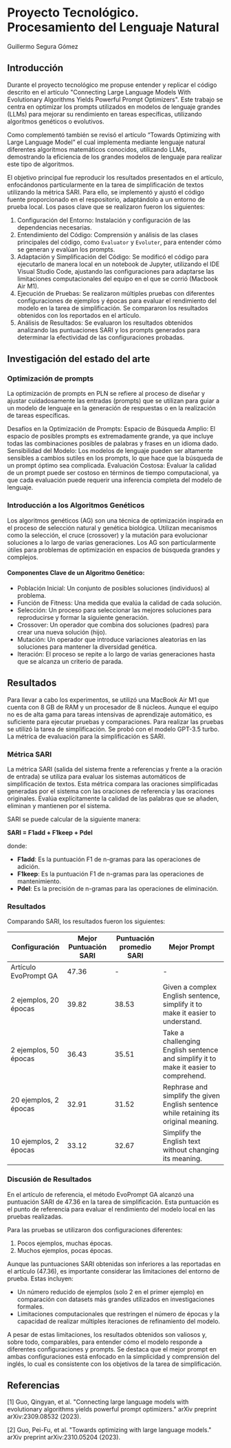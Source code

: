 # Proyecto Tecnológico. Procesamiento del Lenguaje Natural
Guillermo Segura Gómez

## Introducción
Durante el proyecto tecnológico me propuse entender y replicar el código descrito en el artículo "Connecting Large Language Models With Evolutionary Algorithms Yields Powerful Prompt Optimizers". Este trabajo se centra en optimizar los prompts utilizados en modelos de lenguaje grandes (LLMs) para mejorar su rendimiento en tareas específicas, utilizando algoritmos genéticos o evolutivos. 

Como complementó también se revisó el artículo “Towards Optimizing with Large Language Model” el cual implementa mediante lenguaje natural diferentes algoritmos matemáticos conocidos, utilizando LLMs, demostrando la eficiencia de los grandes modelos de lenguaje para realizar este tipo de algoritmos. 

El objetivo principal fue reproducir los resultados presentados en el artículo, enfocándonos particularmente en la tarea de simplificación de textos utilizando la métrica SARI. Para ello, se implementó y ajustó el código fuente proporcionado en el respositorio, adaptándolo a un entorno de prueba local. Los pasos clave que se realizaron fueron los siguientes:

1. Configuración del Entorno: Instalación y configuración de las dependencias necesarias.
2. Entendimiento del Código: Comprensión y análisis de las clases principales del código, como `Evaluator` y `Evoluter`, para entender cómo se generan y evalúan los prompts.
3. Adaptación y Simplificación del Código: Se modificó el código para ejecutarlo de manera local en un notebook de Jupyter, utilizando el IDE Visual Studio Code, ajustando las configuraciones para adaptarse las limitaciones computacionales del equipo en el que se corrió (Macbook Air M1).
4. Ejecución de Pruebas: Se realizaron múltiples pruebas con diferentes configuraciones de ejemplos y épocas para evaluar el rendimiento del modelo en la tarea de simplificación. Se compararon los resultados obtenidos con los reportados en el artículo.
5. Análisis de Resultados: Se evaluaron los resultados obtenidos analizando las puntuaciones SARI y los prompts generados para determinar la efectividad de las configuraciones probadas.

## Investigación del estado del arte

### Optimización de prompts

La optimización de prompts en PLN se refiere al proceso de diseñar y ajustar cuidadosamente las entradas (prompts) que se utilizan para guiar a un modelo de lenguaje en la generación de respuestas o en la realización de tareas específicas.

Desafíos en la Optimización de Prompts:
Espacio de Búsqueda Amplio: El espacio de posibles prompts es extremadamente grande, ya que incluye todas las combinaciones posibles de palabras y frases en un idioma dado.
Sensibilidad del Modelo: Los modelos de lenguaje pueden ser altamente sensibles a cambios sutiles en los prompts, lo que hace que la búsqueda de un prompt óptimo sea complicada.
Evaluación Costosa: Evaluar la calidad de un prompt puede ser costoso en términos de tiempo computacional, ya que cada evaluación puede requerir una inferencia completa del modelo de lenguaje.


### Introducción a los Algoritmos Genéticos
Los algoritmos genéticos (AG) son una técnica de optimización inspirada en el proceso de selección natural y genética biológica. Utilizan mecanismos como la selección, el cruce (crossover) y la mutación para evolucionar soluciones a lo largo de varias generaciones. Los AG son particularmente útiles para problemas de optimización en espacios de búsqueda grandes y complejos.

#### Componentes Clave de un Algoritmo Genético:

* Población Inicial: Un conjunto de posibles soluciones (individuos) al problema.
* Función de Fitness: Una medida que evalúa la calidad de cada solución.
* Selección: Un proceso para seleccionar las mejores soluciones para reproducirse y formar la siguiente generación.
* Crossover: Un operador que combina dos soluciones (padres) para crear una nueva solución (hijo).
* Mutación: Un operador que introduce variaciones aleatorias en las soluciones para mantener la diversidad genética.
* Iteración: El proceso se repite a lo largo de varias generaciones hasta que se alcanza un criterio de parada.

## Resultados

Para llevar a cabo los experimentos, se utilizó una MacBook Air M1 que cuenta con 8 GB de RAM y un procesador de 8 núcleos. Aunque el equipo no es de alta gama para tareas intensivas de aprendizaje automático, es suficiente para ejecutar pruebas y comparaciones. Para realizar las pruebas se utilizó la tarea de simplificación. Se probó con el modelo GPT-3.5 turbo. La métrica de evaluación para la simplificación es SARI.

### Métrica SARI

La métrica SARI (salida del sistema frente a referencias y frente a la oración de entrada) se utiliza para evaluar los sistemas automáticos de simplificación de textos. Esta métrica compara las oraciones simplificadas generadas por el sistema con las oraciones de referencia y las oraciones originales. Evalúa explícitamente la calidad de las palabras que se añaden, eliminan y mantienen por el sistema.

SARI se puede calcular de la siguiente manera:

**SARI = F1add + F1keep + Pdel**

donde:

- **F1add**: Es la puntuación F1 de n-gramas para las operaciones de adición.
- **F1keep**: Es la puntuación F1 de n-gramas para las operaciones de mantenimiento.
- **Pdel**: Es la precisión de n-gramas para las operaciones de eliminación.

### Resultados

Comparando SARI, los resultados fueron los siguientes:

| Configuración         | Mejor Puntuación SARI | Puntuación promedio SARI | Mejor Prompt                                                                 |
|-----------------------|-----------------------|--------------------------|-------------------------------------------------------------------------------|
| Artículo EvoPrompt GA  | 47.36                 | -                        | -                                                                           |
| 2 ejemplos, 20 épocas  | 39.82                 | 38.53                    | Given a complex English sentence, simplify it to make it easier to understand. |
| 2 ejemplos, 50 épocas  | 36.43                 | 35.51                    | Take a challenging English sentence and simplify it to make it easier to comprehend. |
| 20 ejemplos, 2 épocas  | 32.91                 | 31.52                    | Rephrase and simplify the given English sentence while retaining its original meaning. |
| 10 ejemplos, 2 épocas  | 33.12                 | 32.67                    | Simplify the English text without changing its meaning.                     |

### Discusión de Resultados

En el artículo de referencia, el método EvoPrompt GA alcanzó una puntuación SARI de 47.36 en la tarea de simplificación. Esta puntuación es el punto de referencia para evaluar el rendimiento del modelo local en las pruebas realizadas.

Para las pruebas se utilizaron dos configuraciones diferentes:

1. Pocos ejemplos, muchas épocas.
2. Muchos ejemplos, pocas épocas.

Aunque las puntuaciones SARI obtenidas son inferiores a las reportadas en el artículo (47.36), es importante considerar las limitaciones del entorno de prueba. Estas incluyen:

- Un número reducido de ejemplos (solo 2 en el primer ejemplo) en comparación con datasets más grandes utilizados en investigaciones formales.
- Limitaciones computacionales que restringen el número de épocas y la capacidad de realizar múltiples iteraciones de refinamiento del modelo.

A pesar de estas limitaciones, los resultados obtenidos son valiosos y, sobre todo, comparables, para entender cómo el modelo responde a diferentes configuraciones y prompts. Se destaca que el mejor prompt en ambas configuraciones está enfocado en la simplicidad y comprensión del inglés, lo cual es consistente con los objetivos de la tarea de simplificación.

## Referencias

[1] Guo, Qingyan, et al. "Connecting large language models with evolutionary algorithms yields powerful prompt optimizers." arXiv preprint arXiv:2309.08532 (2023).

[2] Guo, Pei-Fu, et al. "Towards optimizing with large language models." arXiv preprint arXiv:2310.05204 (2023).